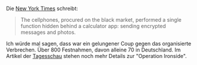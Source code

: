 Die [New York Times](https://www.nytimes.com/2021/06/08/world/australia/operation-trojan-horse-anom.html) schreibt:

> The cellphones, procured on the black market, performed a single function hidden behind a calculator app: sending encrypted messages and photos.

Ich würde mal sagen, dass war ein gelungener Coup gegen das organisierte Verbrechen. Über 800 Festnahmen, davon alleine 70 in Deutschland. Im Artikel der [Tagesschau](https://www.tagesschau.de/investigativ/organierte-kriminalitaet-anom-101.html) stehen noch mehr Details zur "Operation Ironside".